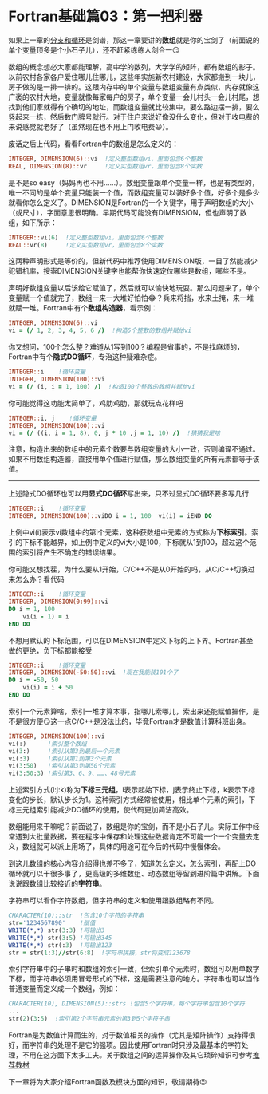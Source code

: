 # Fortran基础篇03：第一把利器

如果上一章的[分支和循环](Fortran基础篇02：你能猜到吗.md)是剑谱，那这一章要讲的**数组**就是你的宝剑了（前面说的单个变量顶多是个小石子儿），还不赶紧练练人剑合一:smirk:



数组的概念想必大家都能理解，高中学的数列，大学学的矩阵，都有数组的影子。以前农村各家各户爱住哪儿住哪儿，这些年实施新农村建设，大家都搬到一块儿，房子做的是一排一排的。这跟内存中的单个变量与数组变量有点类似，内存就像这广袤的农村大地，变量就像每家每户的房子，单个变量一会儿村头一会儿村尾，想找到他们家就得有个确切的地址，而数组变量就比较集中，要么路边摆一排，要么竖起来一栋，然后数门牌号就行。对于住户来说好像没什么变化，但对于收电费的来说感觉就老好了（虽然现在也不用上门收电费:smiley:）。



废话之后上代码，看看Fortran中的数组是怎么定义的：

```fortran
INTEGER, DIMENSION(6)::vi  !定义整型数组vi，里面包含6个整数
REAL, DIMENSION(8)::vr     !定义实型数组vr，里面包含8个实数
```

是不是so easy（妈妈再也不用……）。数组变量跟单个变量一样，也是有类型的，唯一不同的是单个变量只能装一个值，而数组变量可以装好多个值，好多个是多少就看你怎么定义了。DIMENSION是Fortran的一个关键字，用于声明数组的大小（或尺寸），字面意思很明确。早期代码可能没有DIMENSION，但也声明了数组，如下所示：

```fortran
INTEGER::vi(6)  !定义整型数组vi，里面包含6个整数
REAL::vr(8)     !定义实型数组vr，里面包含8个实数
```

这两种声明形式是等价的，但新代码中推荐使用DIMENSION版，一目了然能减少犯错机率，搜索DIMENSION关键字也能帮你快速定位哪些是数组，哪些不是。



声明好数组变量以后该给它赋值了，然后就可以愉快地玩耍。那么问题来了，单个变量赋一个值就完了，数组一来一大堆好怕怕:joy:？兵来将挡，水来土掩，来一堆就赋一堆。Fortran中有个**数组构造器**，看示例：

```fortran
INTEGER, DIMENSION(6)::vi
vi = (/ 1, 2, 3, 4, 5, 6 /)  !构造6个整数的数组并赋给vi
```

你又想问，100个怎么整？难道从1写到100？编程是省事的，不是找麻烦的，Fortran中有个**隐式DO循环**，专治这种疑难杂症。

```fortran
INTEGER::i    !循环变量
INTEGER, DIMENSION(100)::vi
vi = (/ (i, i = 1, 100) /)  !构造100个整数的数组并赋给vi
```

你可能觉得这功能太简单了，鸡肋鸡肋，那就玩点花样吧

```fortran
INTEGER::i, j    !循环变量
INTEGER, DIMENSION(100)::vi
vi = (/ ((i, i = 1, 8), 0, j * 10 ,j = 1, 10) /)  !猜猜我是啥
```

注意，构造出来的数组中的元素个数要与数组变量的大小一致，否则编译不通过。如果不用数组构造器，直接用单个值进行赋值，那么数组变量的所有元素都等于该值。

***



上述隐式DO循环也可以用**显式DO循环**写出来，只不过显式DO循环要多写几行

```fortran
INTEGER::i    !循环变量
INTEGER, DIMENSION(100)::viDO i = 1, 100  vi(i) = iEND DO
```

上例中vi(i)表示vi数组中的第i个元素，这种获数组中元素的方式称为**下标索引**。索引的下标不能越界，如上例中定义的vi大小是100，下标就从1到100，超过这个范围的索引将产生不确定的错误结果。



你可能又想找茬，为什么要从1开始，C/C++不是从0开始的吗，从C/C++切换过来怎么办？看代码

```fortran
INTEGER::i    !循环变量
INTEGER, DIMENSION(0:99)::vi
DO i = 1, 100  
	vi(i - 1) = i
END DO
```

不想用默认的下标范围，可以在DIMENSION中定义下标的上下界。Fortran甚至做的更绝，负下标都能接受

```fortran
INTEGER::i    !循环变量
INTEGER, DIMENSION(-50:50)::vi  !现在我能装101个了
DO i = -50, 50    
	vi(i) = i + 50
END DO
```



索引一个元素算啥，索引一堆才算本事，指哪儿索哪儿，索出来还能赋值操作，是不是很方便:smirk:这一点C/C++是没法比的，毕竟Fortran才是数值计算科班出身。

```fortran
INTEGER, DIMENSION(100)::vi
vi(:)      !索引整个数组
vi(3:)     !索引从第3到最后一个元素
vi(:3)     !索引从第1到第3个元素
vi(3:50)   !索引从第3到第50个元素
vi(3:50:3) !索引第3、6、9、……、48号元素
```

上述索引方式(i:j:k)称为**下标三元组**，i表示起始下标，j表示终止下标，k表示下标变化的步长，默认步长为1。这种索引方式经常被使用，相比单个元素的索引，下标三元组索引能减少DO循环的使用，使代码更加简洁高效。



数组能用来干嘛呢？前面说了，数组是你的宝剑，而不是小石子儿。实际工作中经常遇到大批量数据，要在程序中保存和处理这些数据肯定不可能一个一个变量去定义，数组就可以派上用场了，具体的用途可在今后的代码中慢慢体会。



到这儿数组的核心内容介绍得也差不多了，知道怎么定义，怎么索引，再配上DO循环就可以干很多事了，更高级的多维数组、动态数组等留到进阶篇中讲解。下面说说跟数组比较接近的**字符串**。



字符串可以看作字符数组，但字符串的定义和使用跟数组略有不同。

```fortran
CHARACTER(10)::str  !包含10个字符的字符串
str='1234567890'    !赋值
WRITE(*,*) str(3:3) !将输出3
WRITE(*,*) str(3:5) !将输出345
WRITE(*,*) str(:3)  !将输出123
str = str(1:3)//str(6:8)  !字符串拼接，str将变成123678
```

索引字符串中的子串时和数组的索引一致，但索引单个元素时，数组可以用单数字下标，而字符串必须用冒号形式的下标，这是需要注意的地方。字符串也可以当作普通变量而定义成一个数组，例如：

```fortran
CHARACTER(10), DIMENSION(5)::strs !包含5个字符串，每个字符串包含10个字符
...
str(2)(3:5)  !索引第2个字符串元素的第3到5个字符子串
```



Fortran是为数值计算而生的，对于数值相关的操作（尤其是矩阵操作）支持得很好，而字符串的处理不是它的强项。因此使用Fortran时只涉及最基本的字符处理，不用在这方面下太多工夫。关于数组之间的运算操作及其它琐碎知识可参考[推荐教材](Fortran系列：写在前面.md)



下一章将为大家介绍Fortran函数及模块方面的知识，敬请期待:wink: